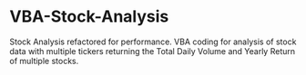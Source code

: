 # VBA-Stock-Analysis
Stock Analysis refactored for performance. VBA coding for analysis of stock data with multiple tickers returning the Total Daily Volume and Yearly Return of multiple stocks.
